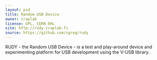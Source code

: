 ```yaml
---
layout: pid
title: Random USB Device
owner: craplab
license: GPL, CERN OHL
site: http://rudy.craplab.fi
source: https://github.com/sgreg/rudy
---
```

RUDY - the Random USB Device - is a test and play-around device and experimenting platform for USB development using the V-USB library.
